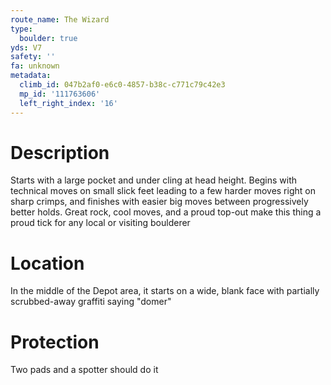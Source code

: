 ```yaml
---
route_name: The Wizard
type:
  boulder: true
yds: V7
safety: ''
fa: unknown
metadata:
  climb_id: 047b2af0-e6c0-4857-b38c-c771c79c42e3
  mp_id: '111763606'
  left_right_index: '16'
---
```

# Description
Starts with a large pocket and under cling at head height. Begins with technical moves on small slick feet leading to a few harder moves right on sharp crimps, and finishes with easier big moves between progressively better holds. Great rock, cool moves, and a proud top-out make this thing a proud tick for any local or visiting boulderer

# Location
In the middle of the Depot area, it starts on a wide, blank face with partially scrubbed-away graffiti saying "domer"

# Protection
Two pads and a spotter should do it

